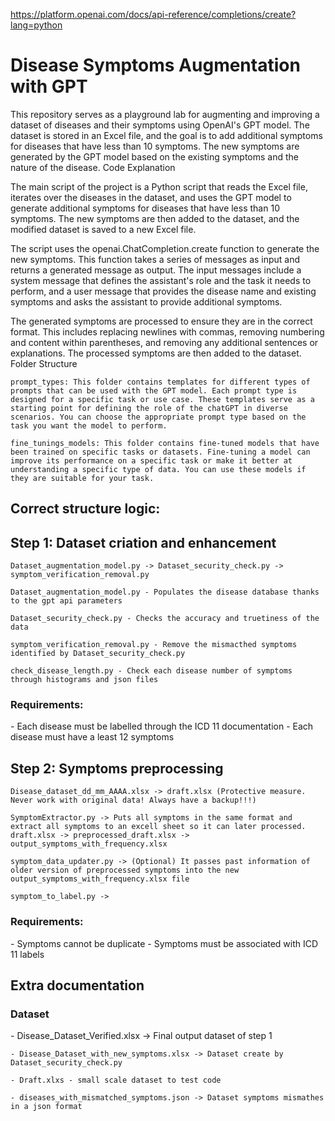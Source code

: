 https://platform.openai.com/docs/api-reference/completions/create?lang=python

<h1> Disease Symptoms Augmentation with GPT </h1>

This repository serves as a playground lab for augmenting and improving a dataset of diseases and their symptoms using OpenAI's GPT model. The dataset is stored in an Excel file, and the goal is to add additional symptoms for diseases that have less than 10 symptoms. The new symptoms are generated by the GPT model based on the existing symptoms and the nature of the disease.
Code Explanation

The main script of the project is a Python script that reads the Excel file, iterates over the diseases in the dataset, and uses the GPT model to generate additional symptoms for diseases that have less than 10 symptoms. The new symptoms are then added to the dataset, and the modified dataset is saved to a new Excel file.

The script uses the openai.ChatCompletion.create function to generate the new symptoms. This function takes a series of messages as input and returns a generated message as output. The input messages include a system message that defines the assistant's role and the task it needs to perform, and a user message that provides the disease name and existing symptoms and asks the assistant to provide additional symptoms.

The generated symptoms are processed to ensure they are in the correct format. This includes replacing newlines with commas, removing numbering and content within parentheses, and removing any additional sentences or explanations. The processed symptoms are then added to the dataset.
Folder Structure

    prompt_types: This folder contains templates for different types of prompts that can be used with the GPT model. Each prompt type is designed for a specific task or use case. These templates serve as a starting point for defining the role of the chatGPT in diverse scenarios. You can choose the appropriate prompt type based on the task you want the model to perform.

    fine_tunings_models: This folder contains fine-tuned models that have been trained on specific tasks or datasets. Fine-tuning a model can improve its performance on a specific task or make it better at understanding a specific type of data. You can use these models if they are suitable for your task.

<h2> Correct structure logic: </h2>
<h2>Step 1: Dataset criation and enhancement</h2>

    Dataset_augmentation_model.py -> Dataset_security_check.py -> symptom_verification_removal.py

    Dataset_augmentation_model.py - Populates the disease database thanks to the gpt api parameters

    Dataset_security_check.py - Checks the accuracy and truetiness of the data

    symptom_verification_removal.py - Remove the mismacthed symptoms identified by Dataset_security_check.py

    check_disease_length.py - Check each disease number of symptoms through histograms and json files

<h3> Requirements: </h3>
    - Each disease must be labelled through the ICD 11 documentation
    - Each disease must have a least 12 symptoms



<h2>Step 2: Symptoms preprocessing </h2>

    Disease_dataset_dd_mm_AAAA.xlsx -> draft.xlsx (Protective measure. Never work with original data! Always have a backup!!!)

    SymptomExtractor.py -> Puts all symptoms in the same format and extract all symptoms to an excell sheet so it can later processed. draft.xlsx -> preprocessed_draft.xlsx -> output_symptoms_with_frequency.xlsx

    symptom_data_updater.py -> (Optional) It passes past information of older version of preprocessed symptoms into the new output_symptoms_with_frequency.xlsx file

    symptom_to_label.py -> 

<h3> Requirements: </h3>
    - Symptoms cannot be duplicate
    - Symptoms must be associated with ICD 11 labels










<h2>Extra documentation</h2>
<h3>Dataset</h3>
    - Disease_Dataset_Verified.xlsx -> Final output dataset of step 1

    - Disease_Dataset_with_new_symptoms.xlsx -> Dataset create by Dataset_security_check.py 

    - Draft.xlxs - small scale dataset to test code

    - diseases_with_mismatched_symptoms.json -> Dataset symptoms mismathes in a json format